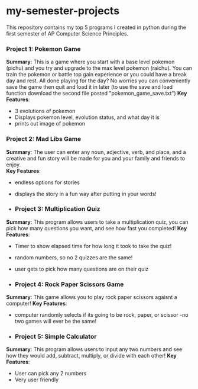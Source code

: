 # my-semester-projects
This repository contains my top 5 programs I created in python during the first semester of AP Computer Science Principles. 

### Project 1: Pokemon Game
**Summary**: This is a game where you start with a base level pokemon (pichu) and you try and upgrade to the max level pokemon (raichu). You can train the pokemon or battle top gain experience or you could have a break day and rest. All done playing for the day? No worries you can conveniently save the game then quit and load it in later (to use the save and load function download the second file posted "pokemon_game_save.txt")
**Key Features**: 
- 3 evolutions of pokemon
- Displays pokemon level, evolution status, and what day it is 
- prints out image of pokemon

### Project 2: Mad Libs Game
**Summary**: The user can enter any noun, adjective, verb, and place, and a creative and fun story will be made for you and your family and friends to enjoy.  
**Key Features**: 
- endless options for stories 
- displays the story in a fun way after putting in your words!

- ### Project 3: Multiplication Quiz
**Summary**: This program allows users to take a multiplication quiz, you can pick how many questions you want, and see how fast you completed!
**Key Features**: 
- Timer to show elapsed time for how long it took to take the quiz!
- random numbers, so no 2 quizzes are the same!
- user gets to pick how many questions are on their quiz

- ### Project 4: Rock Paper Scissors Game 
**Summary**: This game allows you to play rock paper scissors agaisnt a computer! 
**Key Features**: 
- computer randomly selects if its going to be rock, paper, or scissor 
-no two games will ever be the same!

- ### Project 5: Simple Calculator 
**Summary**: This program allows users to input any two numbers and see how they would add, subtract, multiply, or divide with each other!
**Key Features**: 
- User can pick any 2 numbers 
- Very user friendly  
